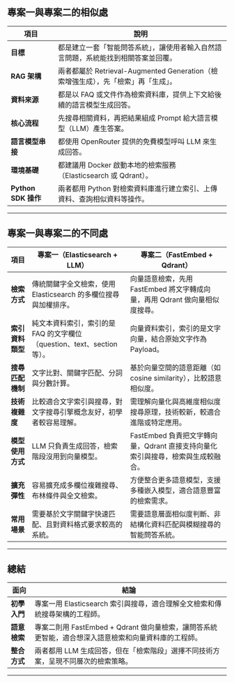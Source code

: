 
## 專案一與專案二的相似處

| 項目                | 說明                                                       |
| ----------------- | -------------------------------------------------------- |
| **目標**            | 都是建立一套「智能問答系統」，讓使用者輸入自然語言問題，系統能找到相關答案並回覆。                |
| **RAG 架構**        | 兩者都屬於 Retrieval-Augmented Generation（檢索增強生成），先「檢索」再「生成」。 |
| **資料來源**          | 都是以 FAQ 或文件作為檢索資料庫，提供上下文給後續的語言模型生成回答。                    |
| **核心流程**          | 先搜尋相關資料，再把結果組成 Prompt 給大語言模型（LLM）產生答案。                   |
| **語言模型串接**        | 都使用 OpenRouter 提供的免費模型呼叫 LLM 來生成回答。                      |
| **環境基礎**          | 都建議用 Docker 啟動本地的檢索服務（Elasticsearch 或 Qdrant）。           |
| **Python SDK 操作** | 兩者都用 Python 對檢索資料庫進行建立索引、上傳資料、查詢相似資料等操作。                 |

---

## 專案一與專案二的不同處

| 項目         | 專案一（Elasticsearch + LLM）                         | 專案二（FastEmbed + Qdrant）                          |
| ---------- | ------------------------------------------------ | ------------------------------------------------ |
| **檢索方式**   | 傳統關鍵字全文檢索，使用 Elasticsearch 的多欄位搜尋與加權排序。          | 向量語意檢索，先用 FastEmbed 將文字轉成向量，再用 Qdrant 做向量相似度搜尋。  |
| **索引資料類型** | 純文本資料索引，索引的是 FAQ 的文字欄位（question、text、section 等）。 | 向量資料索引，索引的是文字向量，結合原始文字作為 Payload。                |
| **搜尋匹配機制** | 文字比對、關鍵字匹配、分詞與分數計算。                              | 基於向量空間的語意距離（如 cosine similarity），比較語意相似度。        |
| **技術複雜度**  | 比較適合文字索引與搜尋，對文字搜尋引擎概念友好，初學者較容易理解。                | 需理解向量化與高維度相似度搜尋原理，技術較新，較適合進階或特定應用。               |
| **模型使用方式** | LLM 只負責生成回答，檢索階段沒用到向量模型。                         | FastEmbed 負責把文字轉向量，Qdrant 直接支持向量化索引與搜尋，檢索與生成較融合。 |
| **擴充彈性**   | 容易擴充成多欄位複雜搜尋、布林條件與全文檢索。                          | 方便整合更多語意模型，支援多種嵌入模型，適合語意豐富的檢索需求。                 |
| **常用場景**   | 需要基於文字關鍵字快速匹配、且對資料格式要求較高的系統。                     | 需要語意層面相似度判斷、非結構化資料匹配與模糊搜尋的智能問答系統。                |

---

## 總結

| 面向       | 結論                                                           |
| -------- | ------------------------------------------------------------ |
| **初學入門** | 專案一用 Elasticsearch 索引與搜尋，適合理解全文檢索和傳統搜尋架構的工程師。                |
| **語意檢索** | 專案二則用 FastEmbed + Qdrant 做向量檢索，讓問答系統更智能，適合想深入語意檢索和向量資料庫的工程師。 |
| **整合方式** | 兩者都用 LLM 生成回答，但在「檢索階段」選擇不同技術方案，呈現不同層次的檢索策略。                  |

---